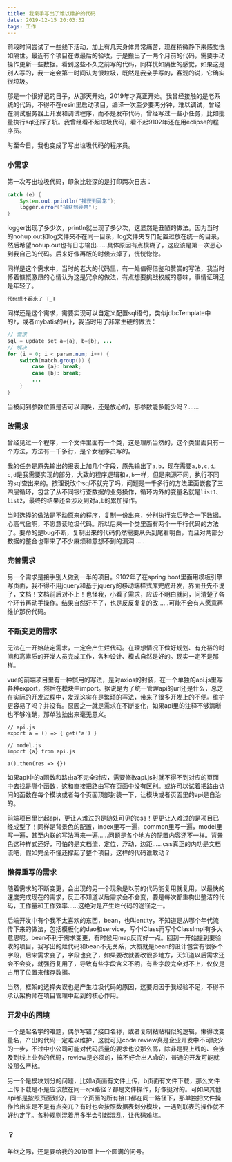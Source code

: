 ```yaml
---
title: 我亲手写出了难以维护的代码
date: 2019-12-15 20:03:32
tags: 工作
---
```


前段时间尝试了一些线下活动，加上有几天身体异常痛苦，现在稍微静下来感觉恍如隔世。最近有个项目在做最后的验收，于是搬出了一两个月前的代码，需要手动操作更新一些数据。看到这些不久之前写的代码，同样恍如隔世的感觉，如果这是别人写的，我一定会第一时间认为很垃圾，既然是我亲手写的，客观的说，它确实很垃圾。

那是一个很好记的日子，从那天开始，2019年才真正开始。我曾经接触的是老系统的代码，不得不在resin里启动项目，编译一次至少要两分钟，难以调试，曾经在测试服务器上开发和调试程序，而不是发布代码，曾经写过一些小任务，比如批量执行sql还踩了坑。我曾经看不起垃圾代码，看不起9102年还在用eclipse的程序员。

时至今日，我也变成了写出垃圾代码的程序员。

### 小需求

第一次写出垃圾代码，印象比较深的是打印两次日志：

```java
catch (e) {
    System.out.println("捕获到异常");
    logger.error("捕获到异常");
}
```

logger出现了多少次，println就出现了多少次，这显然是丑陋的做法。因为当时的nohup.out和log文件夹不在同一目录，log文件夹专门配置过放在统一的目录，然后希望nohup.out也有日志输出……具体原因有点模糊了，这应该是第一次恶心到我自己的代码。后来好像再版的时候去掉了，恍恍惚惚。

同样是这个需求中，当时的老大的代码里，有一处值得借鉴和赞赏的写法，我当时怀着慷慨激昂的心情认为这是冗余的做法，有点想要挑战权威的意味，事情证明还是年轻了。

```java
代码想不起来了 T_T
```

同样还是这个需求，需要实现可以自定义配置sql语句，类似jdbcTemplate中的`?`，或者mybatis的`#{}`，我当时用了非常生硬的做法：

```java
// 需求
sql = update set a={a}, b={b}, ...
// 解决
for (i = 0; i < param.num; i++) {
    switch(match.group()) {
    	case {a}: break;
    	case {b}: break;
    	...
    }
}
```

当被问到参数位置是否可以调换，还是放心的，那参数能多能少吗？……

### 改需求

曾经见过一个程序，一个文件里面有一个类，这是理所当然的，这个类里面只有一个方法，方法有一千多行，是个女程序员写的。

我的任务是原先输出的报表上加几个字段，原先输出了`a,b`，现在需要`a,b,c,d`。`c,d`是我需要实现的部分，大致的程序逻辑和`a,b`一样，但是来源不同，执行不同的sql查出来的。按理说改个sql不就完了吗，问题是一千多行的方法里面嵌套了三四层循环，包含了从不同银行查数据的业务操作，循环内外的变量名就是`list1、list2`，最终的结果还会涉及到对`a,b`的累加操作。

当时选择的做法是不动原来的程序，复制一份出来，分别执行完后整合一下数据。心高气傲啊，不愿意读垃圾代码。所以后来一个类里面有两个一千行代码的方法了。要命的是bug不断，复制出来的代码仍然需要从头到尾看明白，而且对两部分数据的整合也带来了不少麻烦和意想不到的漏洞……

### 完善需求

另一个需求是接手别人做到一半的项目。9102年了在spring boot里面用模板引擎写页面，我不得不用jquery和基于jquery的移动端样式库完成开发，界面丑先不说了，文档！文档前后对不上！也怪我，小看了需求，应该不明白就问，问清楚了各个环节再动手操作。结果自然好不了，也是反反复复的改……可能不会有人愿意再维护那份代码。

### 不断变更的需求

无法在一开始敲定需求，一定会产生烂代码。在理想情况下做好规划、有充裕的时间和高素质的开发人员完成工作，各种设计、模式自然是好的。现实一定不是那样。

vue的前端项目里有一种惯用的写法，是对axios的封装，在一个单独的api.js里写各种export，然后在模块中import。据说是为了统一管理api的url还是什么，总之在实际的开发过程中，发现这实在是繁琐的写法，带来了很多开发上的不便。维护更容易了吗？并没有。原因之一就是需求在不断变化，如果api里的注释不够清晰也不够准确，那单独抽出来毫无意义。

```
// api.js
export a = () => { get('a') }

// model.js
import {a} from api.js

a().then(res => {})
```

如果api中的a函数和路由a不完全对应，需要修改api.js时就不得不到对应的页面中去找是哪个函数，这和直接把路由写在页面中没有区别。或许可以试着把路由访问的函数在每个模块或者每个页面顶部封装一下，让模块或者页面里的api是自治的。

前端项目里比起api，更让人难过的是随处可见的css！更更让人难过的是项目已经成型了！同样是背景色的配置，index里写一遍，common里写一遍，model里写一遍，甚至内联的写法再来一遍……问题是各个地方的配置内容还不一样。背景色这种样式还好，可怕的是文档流，定位，浮动，边距……css真正的内功是文档流吧，假如完全不懂还撑起了整个项目，这样的代码谁敢动？

### 懒得重写的需求

随着需求的不断变更，会出现的另一个现象是以前的代码能复用就复用，以最快的速度完成现在的需求，反正不知道以后需求会不会变，要是每次都重构出整洁的代码，工作量和工作效率……这绝对是产生烂代码的途径之一。

后端开发中有个我不太喜欢的东西，bean，也叫entity，不知道是从哪个年代流传下来的做法，包括模板化的dao和service，写个IClass再写个ClassImpl有多大意思呢。bean不利于需求变更，有时候用map反而好一点。回到一开始提到要验收的项目，我写出的烂代码和bean不无关系，大概就是bean的设计包含有很多个字段，后来需求变了，字段也变了，如果要改就要改很多地方，天知道以后需求还会不会变，就强行复用了，导致有些字段含义不明，有些字段完全对不上，仅仅是占用了位置来储存数据。

当然，框架的选择失误也是产生垃圾代码的原因，这要归因于我经验不足，不得不承认架构师在项目管理中起到的核心作用。

### 开发中的困境

一个是起名字的难题，偶尔写错了接口名称，或者复制粘贴相似的逻辑，懒得改变量名，产出的代码一定难以维护，这就可见code review真是企业开发中不可缺少的一步，不过中小公司可能对代码质量的要求也没那么高，除非是要上线的、会涉及到线上业务的代码，review是必须的，搞不好会出人命的，普通的开发可能就没那么严格。

另一个是模块划分的问题，比如a页面有文件上传，b页面有文件下载，那么文件上传下载是不是应该放在同一api路径？都是文件操作，好像挺对的。可如果其他api都是按照页面划分，同一个页面的所有接口都在同一路径下，那单独把文件操作拎出来是不是有点突兀？有时也会按照数据表划分模块，一遇到联表的操作就不好约定了。各种规则混着用多半会引起混乱，让代码难堪。

### ？

年终之际，还是要给我的2019画上一个圆满的问号。







